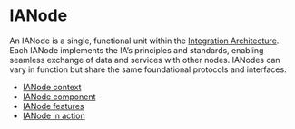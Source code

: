 # IANode
An IANode is a single, functional unit within the [Integration Architecture](../IntegrationArchitecture.md). Each IANode implements the IA’s principles and standards, enabling seamless exchange of data and services with other nodes. IANodes can vary in function but share the same foundational protocols and interfaces.

* [IANode context](Context.md)
* [IANode component](Components.md)
* [IANode features](Features.md)
* [IANode in action](InAction.md)